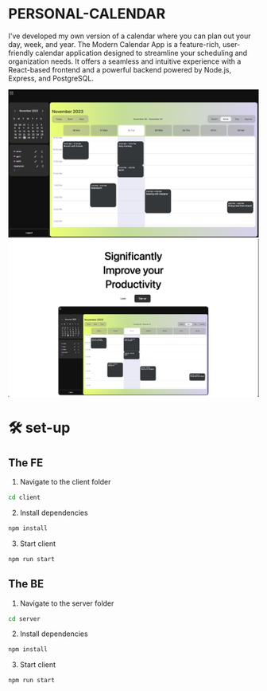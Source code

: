 # PERSONAL-CALENDAR

I've developed my own version of a calendar where you can plan out your day, week, and year. The Modern Calendar App is a feature-rich, user-friendly calendar application designed to streamline your scheduling and organization needs. It offers a seamless and intuitive experience with a React-based frontend and a powerful backend powered by Node.js, Express, and PostgreSQL.

![Main Page](client/src/assets/mainPage.png)
![Landing Page](client/src/assets/LandingPage.png)

# 🛠️ set-up

## The FE

1. Navigate to the client folder

```bash
cd client
```

2. Install dependencies

```bash
npm install
```

3. Start client

```bash
npm run start
```

## The BE

1. Navigate to the server folder

```bash
cd server
```

2. Install dependencies

```bash
npm install
```

3. Start client

```bash
npm run start
```
